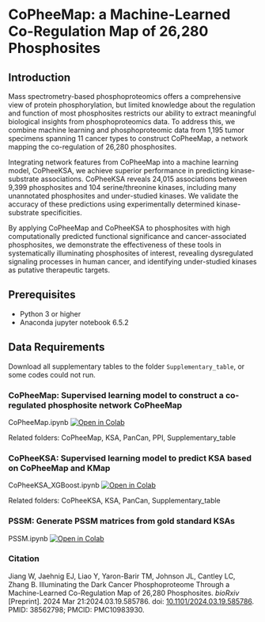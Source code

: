 # CoPheeMap: a Machine-Learned Co-Regulation Map of 26,280 Phosphosites

## Introduction
Mass spectrometry-based phosphoproteomics offers a comprehensive view of protein phosphorylation, but limited knowledge about the regulation and function of most phosphosites restricts our ability to extract meaningful biological insights from phosphoproteomics data. To address this, we combine machine learning and phosphoproteomic data from 1,195 tumor specimens spanning 11 cancer types to construct CoPheeMap, a network mapping the co-regulation of 26,280 phosphosites. 

Integrating network features from CoPheeMap into a machine learning model, CoPheeKSA, we achieve superior performance in predicting kinase-substrate associations. CoPheeKSA reveals 24,015 associations between 9,399 phosphosites and 104 serine/threonine kinases, including many unannotated phosphosites and under-studied kinases. We validate the accuracy of these predictions using experimentally determined kinase-substrate specificities. 

By applying CoPheeMap and CoPheeKSA to phosphosites with high computationally predicted functional significance and cancer-associated phosphosites, we demonstrate the effectiveness of these tools in systematically illuminating phosphosites of interest, revealing dysregulated signaling processes in human cancer, and identifying under-studied kinases as putative therapeutic targets.

## Prerequisites
- Python 3 or higher
- Anaconda jupyter notebook 6.5.2

## Data Requirements
Download all supplementary tables to the folder `Supplementary_table`, or some codes could not run.

### CoPheeMap: Supervised learning model to construct a co-regulated phosphosite network CoPheeMap

CoPheeMap.ipynb [![Open in Colab](https://colab.research.google.com/assets/colab-badge.svg)](https://colab.research.google.com/github/bzhanglab/CoPheeMap/blob/main/CoPheeMap.ipynb)

Related folders: CoPheeMap, KSA, PanCan, PPI, Supplementary_table

### CoPheeKSA: Supervised learning model to predict KSA based on CoPheeMap and KMap

CoPheeKSA_XGBoost.ipynb [![Open in Colab](https://colab.research.google.com/assets/colab-badge.svg)](https://colab.research.google.com/github/bzhanglab/CoPheeMap/blob/main/CoPheeKSA_XGBoost.ipynb)

Related folders: CoPheeKSA, KSA, PanCan, Supplementary_table

### PSSM: Generate PSSM matrices from gold standard KSAs

PSSM.ipynb [![Open in Colab](https://colab.research.google.com/assets/colab-badge.svg)](https://colab.research.google.com/github/bzhanglab/CoPheeMap/blob/main/PSSM.ipynb)

### Citation

Jiang W, Jaehnig EJ, Liao Y, Yaron-Barir TM, Johnson JL, Cantley LC, Zhang B. Illuminating the Dark Cancer Phosphoproteome Through a Machine-Learned Co-Regulation Map of 26,280 Phosphosites. *bioRxiv* [Preprint]. 2024 Mar 21:2024.03.19.585786. doi: [10.1101/2024.03.19.585786](https://doi.org/10.1101/2024.03.19.585786). PMID: 38562798; PMCID: PMC10983930.
